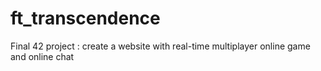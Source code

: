 # ft_transcendence
Final 42 project : create a website with real-time multiplayer online game and online chat
